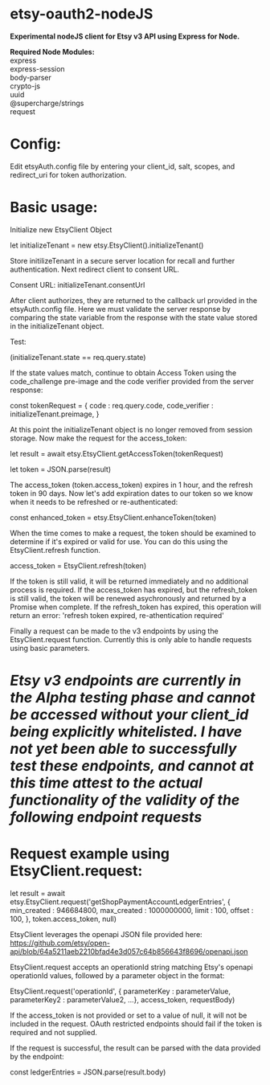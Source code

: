 # etsy-oauth2-nodeJS

<b>Experimental nodeJS client for Etsy v3 API using Express for Node.</b>

<b>Required Node Modules:</b><br>
express<br>
express-session<br>
body-parser<br>
crypto-js<br>
uuid<br>
@supercharge/strings<br>
request

# Config:

Edit etsyAuth.config file by entering your client_id, salt, scopes, and redirect_uri for token authorization.

# Basic usage:

Initialize new EtsyClient Object

let initializeTenant = new etsy.EtsyClient().initializeTenant()

Store initilizeTenant in a secure server location for recall and further authentication. Next redirect client to consent URL.

Consent URL: initializeTenant.consentUrl

After client authorizes, they are returned to the callback url provided in the etsyAuth.config file.  Here we must validate the server response by comparing the state variable from the response with the state value stored in the initializeTenant object.

Test:

(initializeTenant.state == req.query.state)

If the state values match, continue to obtain Access Token using the code_challenge pre-image and the code verifier provided from the server response:

const tokenRequest = {
    code : req.query.code,
    code_verifier : initializeTenant.preimage,
}

At this point the initializeTenant object is no longer removed from session storage.  Now make the request for the access_token:

let result = await etsy.EtsyClient.getAccessToken(tokenRequest)

let token = JSON.parse(result)

The access_token (token.access_token) expires in 1 hour, and the refresh token in 90 days.  Now let's add expiration dates to our token so we know when it needs to be refreshed or re-authenticated:

const enhanced_token = etsy.EtsyClient.enhanceToken(token)

When the time comes to make a request, the token should be examined to determine if it's expired or valid for use.  You can do this using the EtsyClient.refresh function.  

access_token = EtsyClient.refresh(token)

If the token is still valid, it will be returned immediately and no additional process is required.  If the access_token has expired, but the refresh_token is still valid, the token will be renewed asychronously and returned by a Promise when complete.  If the refresh_token has expired, this operation will return an error: 'refresh token expired, re-athentication required'

Finally a request can be made to the v3 endpoints by using the EtsyClient.request function.  Currently this is only able to handle requests using basic parameters.

# ***Etsy v3 endpoints are currently in the Alpha testing phase and cannot be accessed without your client_id being explicitly whitelisted.  I have not yet been able to successfully test these endpoints, and cannot at this time attest to the actual functionality of the validity of the following endpoint requests***

# Request example using EtsyClient.request:

let result = await etsy.EtsyClient.request('getShopPaymentAccountLedgerEntries', { 
    min_created : 946684800,
    max_created : 1000000000,
    limit : 100,
    offset : 100,
    },
    token.access_token,
    null)

EtsyClient leverages the openapi JSON file provided here: https://github.com/etsy/open-api/blob/64a5211aeb2210bfad4e3d057c64b856643f8696/openapi.json

EtsyClient.request accepts an operationId string matching Etsy's openapi operationId values, followed by a parameter object in the format:

EtsyClient.request('operationId', { parameterKey : parameterValue, parameterKey2 : parameterValue2, ...}, access_token, requestBody)

If the access_token is not provided or set to a value of null, it will not be included in the request.  OAuth restricted endpoints should fail if the token is required and not supplied.

If the request is successful, the result can be parsed with the data provided by the endpoint:

const ledgerEntries = JSON.parse(result.body)


